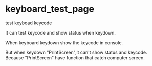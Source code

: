 keyboard_test_page
==================

test keyboad keycode

It can test keycode and show status when keydown.

When keyboard keydown show the keycode in console.

But when keydown "PrintScreen",it can't show status and keycode.
Because "PrintScreen" have function that catch computer screen.
